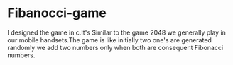 # Fibanocci-game
I designed the game in c.It's Similar to the game 2048 we generally play in our mobile handsets.The game is like initially two one's are generated randomly we add two numbers only when both are consequent Fibonacci numbers.
